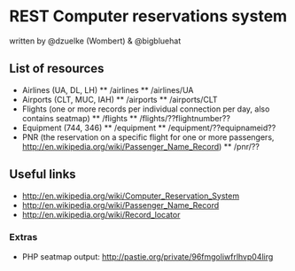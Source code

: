 # REST Computer reservations system
written by @dzuelke (Wombert) & @bigbluehat

## List of resources
* Airlines (UA, DL, LH)
** /airlines
** /airlines/UA
* Airports (CLT, MUC, IAH)
** /airports
** /airports/CLT
* Flights (one or more records per individual connection per day, also contains seatmap)
** /flights
** /flights/??flightnumber??
* Equipment (744, 346)
** /equipment
** /equipment/??equipnameid??
* PNR (the reservation on a specific flight for one or more passengers, http://en.wikipedia.org/wiki/Passenger_Name_Record)
** /pnr/??

## Useful links
* http://en.wikipedia.org/wiki/Computer_Reservation_System
* http://en.wikipedia.org/wiki/Passenger_Name_Record
* http://en.wikipedia.org/wiki/Record_locator

### Extras
* PHP seatmap output: http://pastie.org/private/96fmgoliwfrlhvp04lirg
